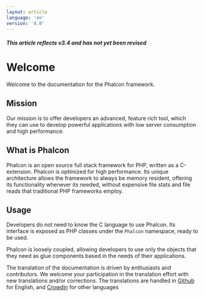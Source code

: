 ```yaml
---
layout: article
language: 'en'
version: '4.0'
---
```

<h5 class="alert alert-warning">This article reflects v3.4 and has not yet been revised</h5>

# Welcome
Welcome to the documentation for the Phalcon framework.

## Mission
Our mission is to offer developers an advanced, feature rich tool, which they can use to develop powerful applications with low server consumption and high performance.

## What is Phalcon
Phalcon is an open source full stack framework for PHP, written as a C-extension. Phalcon is optimized for high performance. Its unique architecture allows the framework to always be memory resident, offering its functionality whenever its needed, without expensive file stats and file reads that traditional PHP frameworks employ.

## Usage
Developers do not need to know the C language to use Phalcon. Its interface is exposed as PHP classes under the `Phalcon` namespace, ready to be used. 

Phalcon is loosely coupled, allowing developers to use only the objects that they need as glue components based in the needs of their applications.

<div class="alert alert-danger">
    <p>
        The translation of the documentation is driven by enthusiasts and contributors. We welcome your participation in the translation effort with new translations and/or corrections. The translations are handled in <a href="https://github.com/phalcon/docs">Github</a> for English, and <a href="https://crowdin.com/project/phalcon-documentation">Crowdin</a> for other languages
    </p>
</div>
